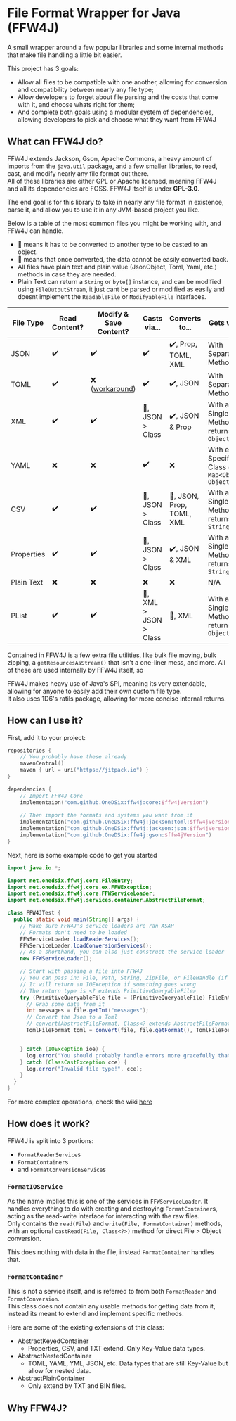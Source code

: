 # File Format Wrapper for Java (FFW4J)
A small wrapper around a few popular libraries and some internal methods that make file handling a little bit easier.

This project has 3 goals:

* Allow all files to be compatible with one another, allowing for conversion and compatibility between nearly any file type;
* Allow developers to forget about file parsing and the costs that come with it, and choose whats right for them;
* And complete both goals using a modular system of dependencies, allowing developers to pick and choose what they want from FFW4J

## What can FFW4J do?

FFW4J extends Jackson, Gson, Apache Commons, a heavy amount of imports from the `java.util` package, and a few smaller
libraries, to read, cast, and modify nearly any file format out there.\
All of these libraries are either GPL or Apache licensed, meaning FFW4J and all its dependencies are FOSS. FFW4J itself
is under **GPL-3.0**.

The end goal is for this library to take in nearly any file format in existence, parse it, and allow you to use it in
any JVM-based project you like.

Below is a table of the most common files you might be working with, and FFW4J can handle.

- :link: means it has to be converted to another type to be casted to an object.
- :large_orange_diamond: means that once converted, the data cannot be easily converted back.
- All files have plain text and plain value (JsonObject, Toml, Yaml, etc.) methods in case they are needed.
- Plain Text can return a `String` or `byte[]` instance, and can be modified using `FileOutputStream`, it just cant be parsed or modified as easily and doesnt implement the `ReadableFile` or `ModifyableFile` interfaces.

| File Type  | Read Content?      | Modify & Save Content?                                                                             | Casts via...               | Converts to...                                | Gets with...                                         | Lib Source              |
|------------|--------------------|----------------------------------------------------------------------------------------------------|----------------------------|-----------------------------------------------|------------------------------------------------------|-------------------------|
| JSON       | :heavy_check_mark: | :heavy_check_mark:                                                                                 | :heavy_check_mark:         | :heavy_check_mark:, Prop, TOML, XML           | With Separate Methods                                | `com.google.gson`       |
| TOML       | :heavy_check_mark: | :x: ([workaround](https://github.com/mwanji/toml4j?tab=readme-ov-file#converting-objects-to-toml)) | :heavy_check_mark:         | :heavy_check_mark:, JSON                      | With Separate Methods                                | `com.moandjiezana.toml` |
| XML        | :heavy_check_mark: | :heavy_check_mark:                                                                                 | :link:, JSON > Class       | :heavy_check_mark:, JSON & Prop               | With a Single Method, returns `Object`               | `org.json`              |
| YAML       | :x:                | :x:                                                                                                | :heavy_check_mark:         | :x:                                           | With either Specified Class or `Map<Object, Object>` | `org.yaml.snakeyaml`    |
| CSV        | :heavy_check_mark: | :heavy_check_mark:                                                                                 | :link:, JSON > Class       | :large_orange_diamond:, JSON, Prop, TOML, XML | With a Single Method, returns `String`               | Internal Library        |
| Properties | :heavy_check_mark: | :heavy_check_mark:                                                                                 | :link:, JSON > Class       | :heavy_check_mark:, JSON & XML                | With a Single Method, returns `String`               | `java.util`             |
| Plain Text | :x:                | :x:                                                                                                | :x:                        | :x:                                           | N/A                                                  | `java.util`             |
| PList      | :heavy_check_mark: | :heavy_check_mark:                                                                                 | :link:, XML > JSON > Class | :large_orange_diamond:, XML                   | With a Single Method, returns `Object`               | `com.dd.plist`          |

Contained in FFW4J is a few extra file utilities, like bulk file moving, bulk zipping, a `getResourcesAsStream()` that isn't a one-liner mess, and more.
All of these are used internally by FFW4J itself, so

FFW4J makes heavy use of Java's SPI, meaning its very extendable, allowing for anyone to easily add their own custom file type.\
It also uses 1D6's ratils package, allowing for more concise internal returns.

## How can I use it?

First, add it to your project:

```kotlin
repositories {
    // You probably have these already
    mavenCentral()
    maven { url = uri("https://jitpack.io") }
}

dependencies {
    // Import FFW4J Core
    implementaion("com.github.OneDSix:ffw4j:core:$ffw4jVersion")
  
    // Then import the formats and systems you want from it
    implementation("com.github.OneDSix:ffw4j:jackson:toml:$ffw4jVersion")
    implementation("com.github.OneDSix:ffw4j:jackson:json:$ffw4jVersion")
    implementation("com.github.OneDSix:ffw4j:gson:$ffw4jVersion")
}
```

Next, here is some example code to get you started

```java
import java.io.*;

import net.onedsix.ffw4j.core.FileEntry;
import net.onedsix.ffw4j.core.ex.FFWException;
import net.onedsix.ffw4j.core.FFWServiceLoader;
import net.onedsix.ffw4j.services.container.AbstractFileFormat;

class FFW4JTest {
  public static void main(String[] args) {
    // Make sure FFW4J's service loaders are ran ASAP
    // Formats don't need to be loaded
    FFWServiceLoader.loadReaderServices();
    FFWServiceLoader.loadConversionServices();
    // As a shorthand, you can also just construct the service loader
    new FFWServiceLoader();

    // Start with passing a file into FFW4J
    // You can pass in: File, Path, String, ZipFile, or FileHandle (if using LibGDX)
    // It will return an IOException if something goes wrong
    // The return type is <? extends PrimitiveQueryableFile>
    try (PrimitiveQueryableFile file = (PrimitiveQueryableFile) FileEntry.read("./data.json")) {
      // Grab some data from it
      int messages = file.getInt("messages");
      // Convert the Json to a Toml
      // convert(AbstractFileFormat, Class<? extends AbstractFileFormat>, Class<? extends AbstractFileFormat>)
      TomlFileFormat toml = convert(file, file.getFormat(), TomlFileFormat.class);


    } catch (IOException ioe) {
      log.error("You should probably handle errors more gracefully that this", ioe);
    } catch (ClassCastException cce) {
      log.error("Invalid file type!", cce);
    }
  }
}
```

For more complex operations, check the wiki [here](../../wiki)

## How does it work?

FFW4J is split into 3 portions:

* `FormatReaderService`s
* `FormatContainer`s
* and `FormatConversionService`s

### `FormatIOService`

As the name implies this is one of the services in `FFWServiceLoader`. It handles everything to do with creating and
destroying `FormatContainer`s, acting as the read-write interface for interacting with the raw files.\
Only contains the `read(File)` and `write(File, FormatContainer)` methods,
with an optional `castRead(File, Class<?>)` method for direct File > Object conversion.

This does nothing with data in the file, instead `FormatContainer` handles that.

### `FormatContainer`

This is not a service itself, and is referred to from both `FormatReader` and `FormatConversion`.\
This class does not contain any usable methods for getting data from it, instead its meant to extend and implement specific methods.

Here are some of the existing extensions of this class:

* AbstractKeyedContainer
  * Properties, CSV, and TXT extend. Only Key-Value data types.
* AbstractNestedContainer
  * TOML, YAML, YML, JSON, etc. Data types that are still Key-Value but allow for nested data.
* AbstractPlainContainer
  * Only extend by TXT and BIN files.

## Why FFW4J?






